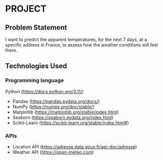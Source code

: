 # PROJECT

## Problem Statement

I want to predict the apparent temperatures, for the next 7 days, at a specific address in France, to assess how the weather conditions will feel there.

## Technologies Used

### Programming language
Python (https://docs.python.org/3.11/)
- Pandas (https://pandas.pydata.org/docs/)
- NumPy (https://numpy.org/doc/stable/)
- Matplotlib (https://matplotlib.org/stable/index.html)
- Seaborn (https://seaborn.pydata.org/index.html)
- Scikit-Learn (https://scikit-learn.org/stable/index.html#)

### APIs
- Location API (https://adresse.data.gouv.fr/api-doc/adresse)
- Weather API (https://open-meteo.com)
